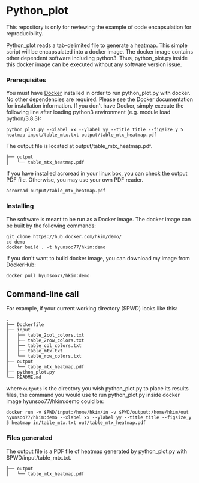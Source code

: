 # Python_plot

This repository is only for reviewing the example of code encapsulation for reproducibility.

Python_plot reads a tab-delimited file to generate a heatmap. This simple script will be encapsulated into a docker image. The docker image contains other dependent software including python3. Thus, python_plot.py inside this docker image can be executed without any software version issue.


### Prerequisites
You must have [Docker](https://www.docker.com/) installed in order to run python_plot.py with docker. No other dependencies are required. Please see the Docker documentation for installation information. If you don't have Docker, simply execute the following line after loading python3 environment (e.g. module load python/3.8.3):

```
python_plot.py --xlabel xx --ylabel yy --title title --figsize_y 5 heatmap input/table_mtx.txt output/table_mtx_heatmap.pdf
```

The output file is located at output/table_mtx_heatmap.pdf.

```
├── output
│   └── table_mtx_heatmap.pdf
```

If you have installed acroread in your linux box, you can check the output PDF file. Otherwise, you may use your own PDF reader.

```
acroread output/table_mtx_heatmap.pdf
```


### Installing

The software is meant to be run as a Docker image. The docker image can be built by the following commands:
```
git clone https://hub.docker.com/hkim/demo/
cd demo
docker build . -t hyunsoo77/hkim:demo
```

If you don't want to build docker image, you can download my image from DockerHub:
```
docker pull hyunsoo77/hkim:demo
```




## Command-line call

For example, if your current working directory ($PWD) looks like this:

```
.
├── Dockerfile
├── input
│   ├── table_2col_colors.txt
│   ├── table_2row_colors.txt
│   ├── table_col_colors.txt
│   ├── table_mtx.txt
│   └── table_row_colors.txt
├── output
│   └── table_mtx_heatmap.pdf
├── python_plot.py
└── README.md
```

where `outputs` is the directory you wish python_plot.py to place its results files, the command you would use to run python_plot.py inside docker image hyunsoo77/hkim:demo could be:

```
docker run -v $PWD/input:/home/hkim/in -v $PWD/output:/home/hkim/out hyunsoo77/hkim:demo --xlabel xx --ylabel yy --title title --figsize_y 5 heatmap in/table_mtx.txt out/table_mtx_heatmap.pdf
```


### Files generated

The output file is a PDF file of heatmap generated by python_plot.py with $PWD/input/table_mtx.txt.


```
├── output
│   └── table_mtx_heatmap.pdf
```


